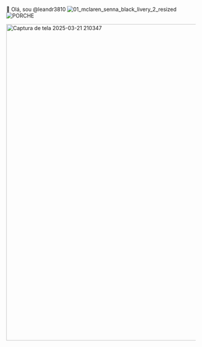 👋 Olá, sou @leandr3810
![01_mclaren_senna_black_livery_2_resized](https://github.com/user-attachments/assets/37df449d-7588-4553-8aff-7c73088b3eb6)
![PORCHE](https://github.com/user-attachments/assets/474fd3aa-7bd0-49af-a7da-04201bff8edc)

<img width="842" alt="Captura de tela 2025-03-21 210347" src="https://github.com/user-attachments/assets/e32704cd-fdb4-483d-86f2-bfd842c55a2c" />
